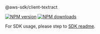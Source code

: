 @aws-sdk/client-textract

[![NPM version](https://img.shields.io/npm/v/@aws-sdk/client-textract/rc.svg)](https://www.npmjs.com/package/@aws-sdk/client-textract)
[![NPM downloads](https://img.shields.io/npm/dm/@aws-sdk/client-textract.svg)](https://www.npmjs.com/package/@aws-sdk/client-textract)

For SDK usage, please step to [SDK readme](https://github.com/aws/aws-sdk-js-v3).
